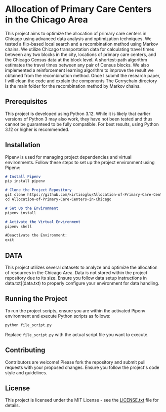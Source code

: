 # Allocation of Primary Care Centers in the Chicago Area 

This project aims to optimize the allocation of primary care centers in Chicago using advanced data analysis and optimization techniques. We tested a flip-based local search and a recombination method using Markov chains. We utilize Chicago transportation data for calculating travel times between any two blocks in the city, locations of primary care centers, and the Chicago Census data at the block level. A shortest-path algorithm estimates the travel times between any pair of Census blocks. We also implemented a reinforcement learning algorithm to improve the result we obtained from the recombination method. Once I submit the research paper, I will clean the code and explain the components The Gerrychain directory is the main folder for the recombination method by Markov chains.  


## Prerequisites

This project is developed using Python 3.12. While it is likely that earlier versions of Python 3 may also work, they have not been
tested and thus cannot be guaranteed to be fully compatible. For best results, using Python 3.12 or higher is recommended.

## Installation

Pipenv is used for managing project dependencies and virtual environments. Follow these steps to set up
the project environment using Pipenv:

```markdown
# Install Pipenv
pip install pipenv

# Clone the Project Repository
git clone https://github.com/kirtisoglu/Allocation-of-Primary-Care-Centers-in-Chicago
cd Allocation-of-Primary-Care-Centers-in-Chicago

# Set Up the Environment
pipenv install

# Activate the Virtual Environment
pipenv shell

#Deactivate the Environment:
exit
```

## DATA

This project utilizes several datasets to analyze and optimize the allocation of resources in the Chicago Area. 
Data is not stored within the project repository due to its size. Ensure you follow data setup instructions in 
data.txt](data.txt) to properly configure your environment for data handling.

## Running the Project

To run the project scripts, ensure you are within the activated Pipenv environment and execute Python scripts as follows:

```bash
python file_script.py
```

Replace `file_script.py` with the actual script file you want to execute.

## Contributing

Contributors are welcome! Please fork the repository and submit pull requests with your proposed changes. 
Ensure you follow the project's code style and guidelines.

## License

This project is licensed under the MIT License - see the [LICENSE.txt](LICENSE.txt) file for details.









